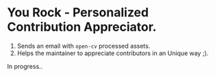 # You Rock - Personalized Contribution Appreciator.

1. Sends an email with `open-cv` processed assets.
2. Helps the maintainer to appreciate contributors in an Unique way ;).

In progress..

